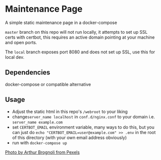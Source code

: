 # Maintenance Page
A simple static maintenance page in a docker-compose

`master` branch on this repo will not run locally, it attempts to set up SSL certs with certbot, this requires an active domain pointing at your machine and open ports.

The `local` branch exposes port 8080 and does not set up SSL, use this for local dev.

## Dependencies
docker-compose or compatible alternative

## Usage
- Adjust the static html in this repo's `/webroot` to your liking
- change`server_name localhost` in `conf.d/nginx.conf` to your domain i.e. `server_name example.com`
- set `CERTBOT_EMAIL` environment variable, many ways to do this, but you can just do `echo "CERTBOT_EMAIL=user@example.com" >> .env` in the root of this directory (with your own email address obviously)
- run with `docker-compose up`


[Photo by Arthur Brognoli from Pexels](https://www.pexels.com/photo/high-angle-shot-of-mountain-2327372)